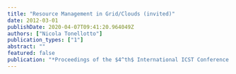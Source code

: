 ```yaml
---
title: "Resource Management in Grid/Clouds (invited)"
date: 2012-03-01
publishDate: 2020-04-07T09:41:20.964049Z
authors: ["Nicola Tonellotto"]
publication_types: ["1"]
abstract: ""
featured: false
publication: "*Proceedings of the $4^th$ International ICST Conference on Personal Satellite Services (PSATS 2012)*"
---
```


